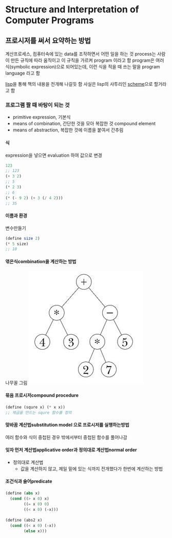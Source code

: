 # Structure and Interpretation of Computer Programs
## 프로시저를 써서 요약하는 방법
계산프로세스, 컴퓨터속에 있는 data를 조작하면서 어떤 일을 하는 것
process는 사람이 만든 규칙에 따라 움직이고
이 규칙을 가르켜 program 이라고 함
program은 여러 식(symbolic expression)으로 되어있는데,
이런 식을 적을 때 쓰는 말을 program language 라고 함

[lisp](https://en.wikipedia.org/wiki/Lisp_(programming_language))을 통해 책의 내용을 전개해 나갈듯 함
사실은 lisp의 사투리인 [scheme](https://en.wikipedia.org/wiki/Scheme_(programming_language))으로 할거라고 함

### 프로그램 짤 때 바탕이 되는 것
* primitive expression, 기본식
* means of combination, 간단한 것을 모아 복잡한 것 compound element
* means of abstraction, 복잡한 것에 이름을 붙여서 간추림
#### 식
expression을 넣으면 evaluation 하여 값으로 변경
```scheme
123
;; 123
(+ 3 2)
;; 5
(* 2 3)
;; 6
(* (- 9 2) (+ 3 (/ 4 2)))
;; 35
```
#### 이름과 환경
변수만들기
```scheme
(define size 2)
(* 5 size)
;; 10
```
#### 엮은식combination을 계산하는 방법
나무꼴 그림
![](./images/0113-tree.jpg)
#### 묶음 프로시저compound procedure
```scheme
(define (squre x) (* x x))
;; 제곱을 만드는 squre 함수를 정의
```
#### 맞바꿈 계산법substitution model 으로 프로시저를 실행하는방법
여러 함수와 식이 중첩된 경우 밖에서부터 중첩된 함수를 풀어나감
#### 잊자 먼저 계산법applicative order과 정의대로 계산법normal order
* 정의대로 계산법
    * 값을 계산하지 않고, 제일 밑에 있는 식까지 전개했다가 한번에 계산하는 방법
#### 조건식과 술어predicate
```scheme
(define (abs x)
  (cond ((> x 0) x)
        ((= x 0) 0)
        ((< x 0) (-x)))

(define (abs2 x)
  (cond ((< x 0) (-x))
        (else x)))
```
